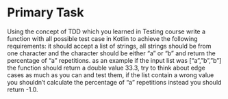 # Primary Task 
Using the concept of TDD which you learned in Testing course write a function with all possible test case in Kotlin to achieve the following requirements:
it should accept a list of strings, all strings should be from one character and the character should be either “a” or “b” and return the percentage of “a” repetitions. as an example if the input list was [“a”,”b”,”b”] the function should return a double value 33.3, try to think about edge cases as much as you can and test them, if the list contain a wrong value you shouldn’t calculate the percentage of “a” repetitions instead you should return -1.0.
